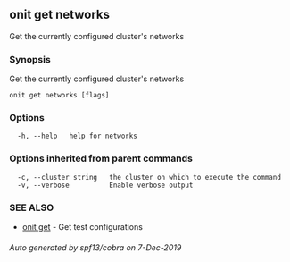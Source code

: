 ## onit get networks

Get the currently configured cluster's networks

### Synopsis

Get the currently configured cluster's networks

```
onit get networks [flags]
```

### Options

```
  -h, --help   help for networks
```

### Options inherited from parent commands

```
  -c, --cluster string   the cluster on which to execute the command
  -v, --verbose          Enable verbose output
```

### SEE ALSO

* [onit get](onit_get.md)	 - Get test configurations

###### Auto generated by spf13/cobra on 7-Dec-2019

